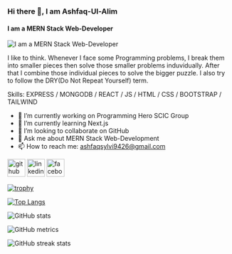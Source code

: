 ### Hi there 👋, I am Ashfaq-Ul-Alim
#### I am a MERN Stack Web-Developer
![I am a MERN Stack Web-Developer](https://i.ibb.co/qD5P3gJ/banner-Img.jpg)

I like to think. Whenever I face some Programming problems, I break them into smaller pieces then solve those smaller problems induvidually. After that I combine those individual pieces to solve the bigger puzzle. I also try to follow the DRY(Do Not Repeat Yourself) term.

Skills: EXPRESS / MONGODB / REACT / JS / HTML / CSS / BOOTSTRAP / TAILWIND

- 🔭 I’m currently working on Programming Hero SCIC Group 
- 🌱 I’m currently learning Next.js 
- 👯 I’m looking to collaborate on GitHub 
- 💬 Ask me about MERN Stack Web-Development 
- 📫 How to reach me: ashfaqsylvi9426@gmail.com 


[<img src='https://cdn.jsdelivr.net/npm/simple-icons@3.0.1/icons/github.svg' alt='github' height='40'>](https://github.com/ashfaque9426)  [<img src='https://cdn.jsdelivr.net/npm/simple-icons@3.0.1/icons/linkedin.svg' alt='linkedin' height='40'>](https://www.linkedin.com/in/ashfaq-sylvi-52a4a9278/)  [<img src='https://cdn.jsdelivr.net/npm/simple-icons@3.0.1/icons/facebook.svg' alt='facebook' height='40'>](https://www.facebook.com/ashfaq.sylvi.3)  

[![trophy](https://github-profile-trophy.vercel.app/?username=ashfaque9426)](https://github.com/ryo-ma/github-profile-trophy)

[![Top Langs](https://github-readme-stats.vercel.app/api/top-langs/?username=ashfaque9426)](https://github.com/anuraghazra/github-readme-stats)

![GitHub stats](https://github-readme-stats.vercel.app/api?username=ashfaque9426&show_icons=true&count_private=true)  

![GitHub metrics](https://metrics.lecoq.io/ashfaque9426)  

![GitHub streak stats](https://streak-stats.demolab.com/?user=ashfaque9426)
